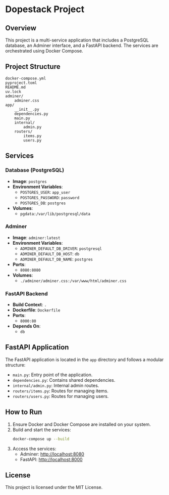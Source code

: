 # Dopestack Project

## Overview
This project is a multi-service application that includes a PostgreSQL database, an Adminer interface, and a FastAPI backend. The services are orchestrated using Docker Compose.

## Project Structure
```
docker-compose.yml
pyproject.toml
README.md
uv.lock
adminer/
    adminer.css
app/
    __init__.py
    dependencies.py
    main.py
    internal/
        admin.py
    routers/
        items.py
        users.py
```

## Services

### Database (PostgreSQL)
- **Image**: `postgres`
- **Environment Variables**:
  - `POSTGRES_USER`: `app_user`
  - `POSTGRES_PASSWORD`: `password`
  - `POSTGRES_DB`: `postgres`
- **Volumes**:
  - `pgdata:/var/lib/postgresql/data`

### Adminer
- **Image**: `adminer:latest`
- **Environment Variables**:
  - `ADMINER_DEFAULT_DB_DRIVER`: `postgresql`
  - `ADMINER_DEFAULT_DB_HOST`: `db`
  - `ADMINER_DEFAULT_DB_NAME`: `postgres`
- **Ports**:
  - `8080:8080`
- **Volumes**:
  - `./adminer/adminer.css:/var/www/html/adminer.css`

### FastAPI Backend
- **Build Context**: `.`
- **Dockerfile**: `Dockerfile`
- **Ports**:
  - `8000:80`
- **Depends On**:
  - `db`

## FastAPI Application
The FastAPI application is located in the `app` directory and follows a modular structure:

- `main.py`: Entry point of the application.
- `dependencies.py`: Contains shared dependencies.
- `internal/admin.py`: Internal admin routes.
- `routers/items.py`: Routes for managing items.
- `routers/users.py`: Routes for managing users.

## How to Run
1. Ensure Docker and Docker Compose are installed on your system.
2. Build and start the services:
   ```bash
   docker-compose up --build
   ```
3. Access the services:
   - Adminer: [http://localhost:8080](http://localhost:8080)
   - FastAPI: [http://localhost:8000](http://localhost:8000)

## License
This project is licensed under the MIT License.
